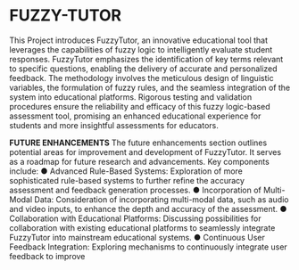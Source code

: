 # FUZZY-TUTOR
This Project introduces FuzzyTutor, an innovative educational tool that leverages the capabilities of fuzzy logic to intelligently evaluate student responses. FuzzyTutor emphasizes the identification of key terms relevant to specific questions, enabling the delivery of accurate and personalized feedback. The methodology involves the meticulous design of linguistic variables, the formulation of fuzzy rules, and the seamless integration of the system into educational platforms. Rigorous testing and validation procedures ensure the reliability and efficacy of this fuzzy logic-based assessment tool, promising an enhanced educational experience for students and more insightful assessments for educators.


**FUTURE ENHANCEMENTS**
The future enhancements section outlines potential areas for improvement and development of FuzzyTutor. 
It serves as a roadmap for future research and advancements. Key components include:
●	Advanced Rule-Based Systems: Exploration of more sophisticated rule-based systems to further refine the accuracy assessment and feedback generation processes.
●	Incorporation of Multi-Modal Data: Consideration of incorporating multi-modal data, such as audio and video inputs, to enhance the depth and accuracy of the assessment.
●	Collaboration with Educational Platforms: Discussing possibilities for collaboration with existing educational platforms to seamlessly integrate FuzzyTutor into mainstream educational systems.
●	Continuous User Feedback Integration: Exploring mechanisms to continuously integrate user feedback to improve 
